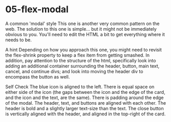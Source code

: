 # 05-flex-modal

A common 'modal' style
This one is another very common pattern on the web. The solution to this one is simple... but it might not be immediately obvious to you. You'll need to edit the HTML a bit to get everything where it needs to be.

A hint
Depending on how you approach this one, you might need to revisit the flex-shrink property to keep a flex item from getting smashed. In addition, pay attention to the structure of the html, specifically look into adding an additional container surrounding the header, button, main text, cancel, and continue divs; and look into moving the header div to encompass the button as well.

Self Check
The blue icon is aligned to the left.
There is equal space on either side of the icon (the gaps between the icon and the edge of the card, and the icon and the text, are the same).
There is padding around the edge of the modal.
The header, text, and buttons are aligned with each other.
The header is bold and a slightly larger text-size than the text.
The close button is vertically aligned with the header, and aligned in the top-right of the card.